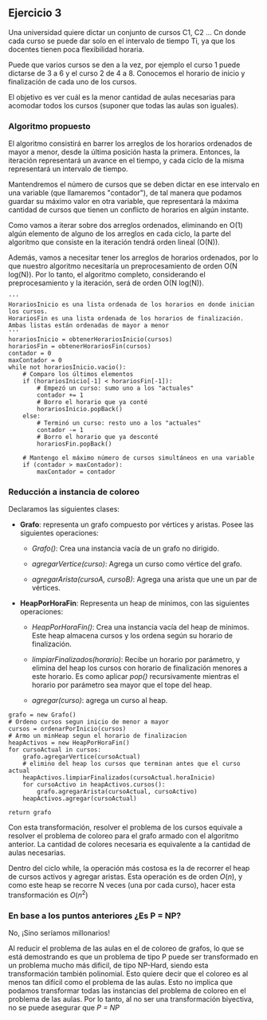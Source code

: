 ## Ejercicio 3

Una universidad quiere dictar un conjunto de cursos C1, C2 … Cn donde cada curso se puede dar solo en el intervalo de tiempo Ti, ya que los docentes tienen poca flexibilidad horaria.

Puede que varios cursos se den a la vez, por ejemplo el curso 1 puede dictarse de 3 a 6 y el curso 2 de 4 a 8.
Conocemos el horario de inicio y finalización de cada uno de los cursos.

El objetivo es ver cuál es la menor cantidad de aulas necesarias para acomodar todos los cursos (suponer que todas las aulas son iguales).


### Algoritmo propuesto

El algoritmo consistirá en barrer los arreglos de los horarios ordenados de mayor a menor, desde la última posición hasta la primera. Entonces, la iteración representará un avance en el tiempo, y cada ciclo de la misma representará un intervalo de tiempo.

Mantendremos el número de cursos que se deben dictar en ese intervalo en una variable (que llamaremos "contador"), de tal manera que podamos guardar su máximo valor en otra variable, que representará la máxima cantidad de cursos que tienen un conflicto de horarios en algún instante.

Como vamos a iterar sobre dos arreglos ordenados, eliminando en O(1) algún elemento de alguno de los arreglos en cada ciclo, la parte del algoritmo que consiste en la iteración tendrá orden lineal (O(N)).

Además, vamos a necesitar tener los arreglos de horarios ordenados, por lo que nuestro algoritmo necesitaría un preprocesamiento de orden O(N log(N)).
Por lo tanto, el algoritmo completo, considerando el preprocesamiento y la iteración, será de orden O(N log(N)).

~~~{.python}
'''
HorariosInicio es una lista ordenada de los horarios en donde inician los cursos.
HorariosFin es una lista ordenada de los horarios de finalización.
Ambas listas están ordenadas de mayor a menor
'''
horariosInicio = obtenerHorariosInicio(cursos)
horariosFin = obtenerHorariosFin(cursos)
contador = 0
maxContador = 0
while not horariosInicio.vacio():
    # Comparo los últimos elementos
    if (horariosInicio[-1] < horariosFin[-1]):
        # Empezó un curso: sumo uno a los "actuales"
        contador += 1
        # Borro el horario que ya conté
        horariosInicio.popBack()
    else:
        # Terminó un curso: resto uno a los "actuales"
        contador -= 1
        # Borro el horario que ya desconté
        horariosFin.popBack()

    # Mantengo el máximo número de cursos simultáneos en una variable
    if (contador > maxContador):
        maxContador = contador
~~~


### Reducción a instancia de coloreo

Declaramos las siguientes clases:

* **Grafo**: representa un grafo compuesto por vértices y aristas. Posee las siguientes operaciones:

    * *Grafo()*: Crea una instancia vacía de un grafo no dirigido.

    * *agregarVertice(curso)*: Agrega un curso como vértice del grafo.

    * *agregarArista(cursoA, cursoB)*: Agrega una arista que une un par de vértices.

* **HeapPorHoraFin**: Representa un heap de minimos, con las siguientes operaciones:

    * *HeapPorHoraFin()*: Crea una instancia vacía del heap de mínimos. Este heap almacena cursos y los ordena según su horario de finalización.

    * *limpiarFinalizados(horario)*: Recibe un horario por parámetro, y elimina del heap los cursos con horario de finalización menores a este horario.
    Es como aplicar *pop()* recursivamente mientras el horario por parámetro sea mayor que el tope del heap.

    * *agregar(curso)*: agrega un curso al heap.

~~~{.python}
grafo = new Grafo()
# Ordeno cursos segun inicio de menor a mayor
cursos = ordenarPorInicio(cursos)
# Armo un minHeap segun el horario de finalizacion
heapActivos = new HeapPorHoraFin()
for cursoActual in cursos:
    grafo.agregarVertice(cursoActual)
    # elimino del heap los cursos que terminan antes que el curso actual
    heapActivos.limpiarFinalizados(cursoActual.horaInicio)
    for cursoActivo in heapActivos.cursos():
        grafo.agregarArista(cursoActual, cursoActivo)
    heapActivos.agregar(cursoActual)

return grafo
~~~

Con esta transformación, resolver el problema de los cursos equivale a resolver el problema de coloreo para el grafo armado con el algoritmo anterior. La cantidad de colores necesaria es equivalente a la cantidad de aulas necesarias.

Dentro del ciclo while, la operación más costosa es la de recorrer el heap de cursos activos y agregar aristas. Esta operación es de orden $O(n)$, y como este heap se recorre N veces (una por cada curso), hacer esta transformación es $O(n^2)$


### En base a los puntos anteriores ¿Es P = NP?

No, ¡Sino seríamos millonarios!

Al reducir el problema de las aulas en el de coloreo de grafos, lo que se está demostrando es que un problema de tipo P puede ser transformado en un problema mucho más dificil, de tipo NP-Hard, siendo esta transformación también polinomial. Esto quiere decir que el coloreo es al menos tan difícil como el problema de las aulas.
Esto no implica que podamos transformar todas las instancias del problema de coloreo en el problema de las aulas. Por lo tanto, al no ser una transformación biyectiva, no se puede asegurar que *P = NP*
